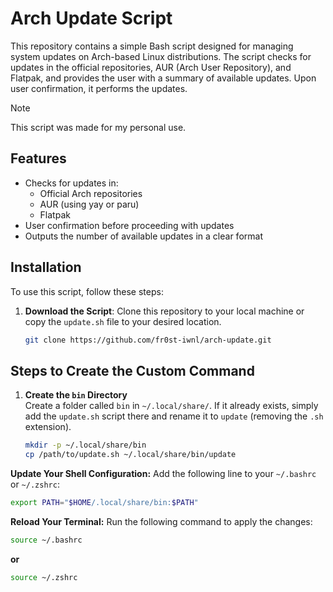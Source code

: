 # Arch Update Script

This repository contains a simple Bash script designed for managing system updates on Arch-based Linux distributions. The script checks for updates in the official repositories, AUR (Arch User Repository), and Flatpak, and provides the user with a summary of available updates. Upon user confirmation, it performs the updates.


> [!NOTE]
> This script was made for my personal use.

## Features

- Checks for updates in:
  - Official Arch repositories
  - AUR (using yay or paru)
  - Flatpak
- User confirmation before proceeding with updates
- Outputs the number of available updates in a clear format

## Installation

To use this script, follow these steps:

1. **Download the Script**: Clone this repository to your local machine or copy the `update.sh` file to your desired location.
   ```bash
   git clone https://github.com/fr0st-iwnl/arch-update.git
   ```

## Steps to Create the Custom Command

1. **Create the `bin` Directory**  
   Create a folder called `bin` in `~/.local/share/`. If it already exists, simply add the `update.sh` script there and rename it to `update` (removing the `.sh` extension).

   ```bash
   mkdir -p ~/.local/share/bin
   cp /path/to/update.sh ~/.local/share/bin/update
   ```

**Update Your Shell Configuration:**
Add the following line to your `~/.bashrc` or `~/.zshrc`:

```bash
export PATH="$HOME/.local/share/bin:$PATH"
```

**Reload Your Terminal:**
Run the following command to apply the changes:

```bash
source ~/.bashrc
```
**or**

```bash
source ~/.zshrc
```
   

   
